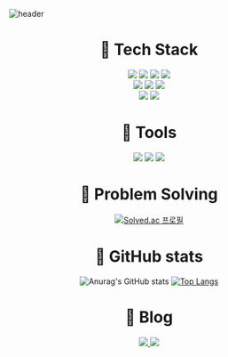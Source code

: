 ![header](https://capsule-render.vercel.app/api?type=waving&color=0:1100FF,100:FF00FF&height=225&section=header&text=ZERO0205&fontColor=d6ace6&fontSize=90)

<div  align=center>

# :lemon: Tech Stack

<img  src="https://img.shields.io/badge/JavaScript-F7DF1E?logo=JavaScript&logoColor=white">
<img  src="https://img.shields.io/badge/Python-3776AB?logo=Python&logoColor=white">
<img  src="https://img.shields.io/badge/C-A8B9CC?logo=c&logoColor=white">
<img  src="https://img.shields.io/badge/C++-A8B9CC?logo=c%2B%2B&logoColor=white">
</br>
<img  src="https://img.shields.io/badge/React-61DAFB?logo=React&logoColor=white">
<img  src="https://img.shields.io/badge/HTML5-E34F26?logo=HTML5&logoColor=white">
<img  src="https://img.shields.io/badge/CSS3-1572B6?logo=css3&logoColor=white">
</br>
<img  src="https://img.shields.io/badge/AWS-232F3E?logo=Amazon AWS&logoColor=white">
<img  src="https://img.shields.io/badge/MySQL-4479A1?logo=MySQL&logoColor=white">

# :tangerine: Tools

<img  src="https://img.shields.io/badge/VSCode-007ACC?logo=Visual Studio Code&logoColor=white">
<img  src="https://img.shields.io/badge/PyCharm-3DEA62?logo=PyCharm&logoColor=white">
<img  src="https://img.shields.io/badge/Github-181717?logo=Github&logoColor=white">

# :grapes: Problem Solving

[![Solved.ac
프로필](http://mazassumnida.wtf/api/v2/generate_badge?boj=zero0205)](https://solved.ac/zero0205)

<!-- GitHub stats -->

# :pineapple: GitHub stats

<p>

![Anurag's GitHub stats](https://github-readme-stats.vercel.app/api?username=zero0205&show_icons=true&theme=radical)
[![Top Langs](https://github-readme-stats.vercel.app/api/top-langs/?username=anuraghazra&layout=compact&theme=radical)](https://github.com/anuraghazra/github-readme-stats)

</p>

# :melon: Blog

<a href="https://zero0205.tistory.com/">
    <img  src="https://img.shields.io/badge/Tistory-000000?logo=Tistory&logoColor=white">
</a>
<a href="https://www.notion.so/zero0205/ZERO0205-2b83c6d56d2142a3b50dfec3cb351caa">
    <img  src="https://img.shields.io/badge/Notion-FFA500?logo=Notion&logoColor=white">
</a>

</div>
